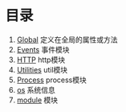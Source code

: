 # 目录

1. [Global](./global.md) 定义在全局的属性或方法
2. [Events](./event.md) 事件模块
3. [HTTP](./http.md) http模块
4. [Utilities](./util.md) util模块
5. [Process](./process.md) process模块
6. [os](./os.md) 系统信息
7. [module](./module.md) 模块


